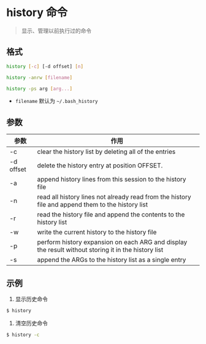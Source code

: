 # history 命令

> 显示、管理以前执行过的命令

## 格式

```bash
history [-c] [-d offset] [n]

history -anrw [filename]

history -ps arg [arg...]
```

- `filename` 默认为 `~/.bash_history`

## 参数

| 参数 | 作用 |
| --------- | --------- |
| -c | clear the history list by deleting all of the entries |
| -d offset | delete the history entry at position OFFSET. |
| -a | append history lines from this session to the history file |
| -n | read all history lines not already read from the history file and append them to the history list |
| -r | read the history file and append the contents to the history list |
| -w | write the current history to the history file |
| -p | perform history expansion on each ARG and display the result without storing it in the history list |
| -s | append the ARGs to the history list as a single entry |

## 示例

1. 显示历史命令

```bash
$ history
```

1. 清空历史命令

```bash
$ history -c
```
